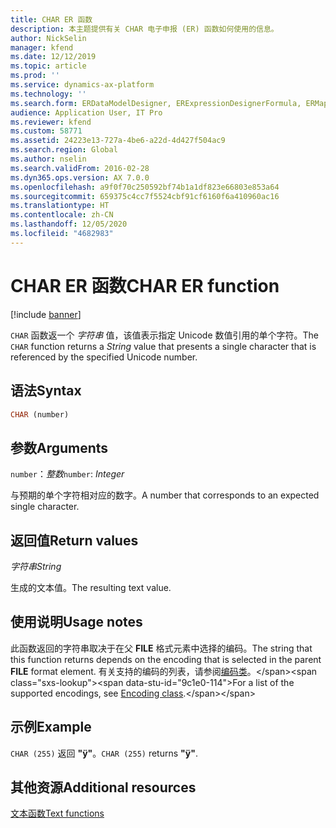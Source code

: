 ```yaml
---
title: CHAR ER 函数
description: 本主题提供有关 CHAR 电子申报 (ER) 函数如何使用的信息。
author: NickSelin
manager: kfend
ms.date: 12/12/2019
ms.topic: article
ms.prod: ''
ms.service: dynamics-ax-platform
ms.technology: ''
ms.search.form: ERDataModelDesigner, ERExpressionDesignerFormula, ERMappedFormatDesigner, ERModelMappingDesigner
audience: Application User, IT Pro
ms.reviewer: kfend
ms.custom: 58771
ms.assetid: 24223e13-727a-4be6-a22d-4d427f504ac9
ms.search.region: Global
ms.author: nselin
ms.search.validFrom: 2016-02-28
ms.dyn365.ops.version: AX 7.0.0
ms.openlocfilehash: a9f0f70c250592bf74b1a1df823e66803e853a64
ms.sourcegitcommit: 659375c4cc7f5524cbf91cf6160f6a410960ac16
ms.translationtype: HT
ms.contentlocale: zh-CN
ms.lasthandoff: 12/05/2020
ms.locfileid: "4682983"
---
```

# <a name="char-er-function"></a><span data-ttu-id="9c1e0-103">CHAR ER 函数</span><span class="sxs-lookup"><span data-stu-id="9c1e0-103">CHAR ER function</span></span>

[!include [banner](../includes/banner.md)]

<span data-ttu-id="9c1e0-104">`CHAR` 函数返一个 *字符串* 值，该值表示指定 Unicode 数值引用的单个字符。</span><span class="sxs-lookup"><span data-stu-id="9c1e0-104">The `CHAR` function returns a *String* value that presents a single character that is referenced by the specified Unicode number.</span></span>

## <a name="syntax"></a><span data-ttu-id="9c1e0-105">语法</span><span class="sxs-lookup"><span data-stu-id="9c1e0-105">Syntax</span></span>

```vb
CHAR (number)
```

## <a name="arguments"></a><span data-ttu-id="9c1e0-106">参数</span><span class="sxs-lookup"><span data-stu-id="9c1e0-106">Arguments</span></span>

<span data-ttu-id="9c1e0-107">`number`：*整数*</span><span class="sxs-lookup"><span data-stu-id="9c1e0-107">`number`: *Integer*</span></span>

<span data-ttu-id="9c1e0-108">与预期的单个字符相对应的数字。</span><span class="sxs-lookup"><span data-stu-id="9c1e0-108">A number that corresponds to an expected single character.</span></span>

## <a name="return-values"></a><span data-ttu-id="9c1e0-109">返回值</span><span class="sxs-lookup"><span data-stu-id="9c1e0-109">Return values</span></span>

<span data-ttu-id="9c1e0-110">*字符串*</span><span class="sxs-lookup"><span data-stu-id="9c1e0-110">*String*</span></span>

<span data-ttu-id="9c1e0-111">生成的文本值。</span><span class="sxs-lookup"><span data-stu-id="9c1e0-111">The resulting text value.</span></span>

## <a name="usage-notes"></a><span data-ttu-id="9c1e0-112">使用说明</span><span class="sxs-lookup"><span data-stu-id="9c1e0-112">Usage notes</span></span>

<span data-ttu-id="9c1e0-113">此函数返回的字符串取决于在父 **FILE** 格式元素中选择的编码。</span><span class="sxs-lookup"><span data-stu-id="9c1e0-113">The string that this function returns depends on the encoding that is selected in the parent **FILE** format element.</span></span> <span data-ttu-id="9c1e0-114">有关支持的编码的列表，请参阅[编码类](https://msdn.microsoft.com/library/system.text.encoding(v=vs.110).aspx)。</span><span class="sxs-lookup"><span data-stu-id="9c1e0-114">For a list of the supported encodings, see [Encoding class](https://msdn.microsoft.com/library/system.text.encoding(v=vs.110).aspx).</span></span>

## <a name="example"></a><span data-ttu-id="9c1e0-115">示例</span><span class="sxs-lookup"><span data-stu-id="9c1e0-115">Example</span></span>

<span data-ttu-id="9c1e0-116">`CHAR (255)` 返回 **"ÿ"**。</span><span class="sxs-lookup"><span data-stu-id="9c1e0-116">`CHAR (255)` returns **"ÿ"**.</span></span>

## <a name="additional-resources"></a><span data-ttu-id="9c1e0-117">其他资源</span><span class="sxs-lookup"><span data-stu-id="9c1e0-117">Additional resources</span></span>

[<span data-ttu-id="9c1e0-118">文本函数</span><span class="sxs-lookup"><span data-stu-id="9c1e0-118">Text functions</span></span>](er-functions-category-text.md)
